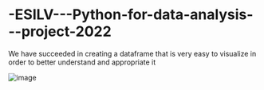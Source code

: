 # -ESILV---Python-for-data-analysis---project-2022

We have succeeded in creating a dataframe that is very easy to visualize in order to better understand and appropriate it

![image](https://user-images.githubusercontent.com/91729640/148255999-2994c9b8-c3ba-419a-b851-7620fe1eee8d.png)
